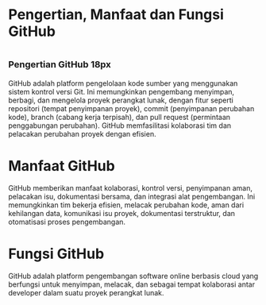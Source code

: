 # Pengertian, Manfaat dan Fungsi GitHub

# <span style="font-size:18px;">Pengertian GitHub 18px</span>


GitHub adalah platform pengelolaan kode sumber yang menggunakan sistem kontrol versi Git. Ini memungkinkan pengembang menyimpan, berbagi, dan mengelola proyek perangkat lunak, dengan fitur seperti repositori (tempat penyimpanan proyek), commit (penyimpanan perubahan kode), branch (cabang kerja terpisah), dan pull request (permintaan penggabungan perubahan). GitHub memfasilitasi kolaborasi tim dan pelacakan perubahan proyek dengan efisien.

# Manfaat GitHub

GitHub memberikan manfaat kolaborasi, kontrol versi, penyimpanan aman, pelacakan isu, dokumentasi bersama, dan integrasi alat pengembangan. Ini memungkinkan tim bekerja efisien, melacak perubahan kode, aman dari kehilangan data, komunikasi isu proyek, dokumentasi terstruktur, dan otomatisasi proses pengembangan.

# Fungsi GitHub

GitHub adalah platform pengembangan software online berbasis cloud yang berfungsi untuk menyimpan, melacak, dan sebagai tempat kolaborasi antar developer dalam suatu proyek perangkat lunak.
